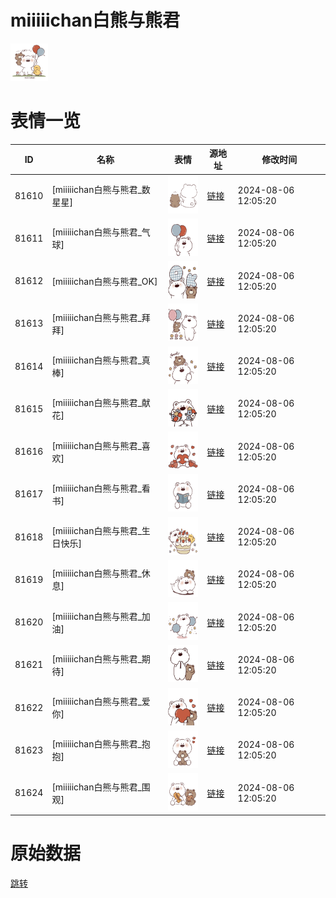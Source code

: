 # miiiiichan白熊与熊君

<img src="./cover.png" height="60" alt="cover" />

# 表情一览

|ID|名称|表情|源地址|修改时间|
|----|----|----|----|----|
|81610|[miiiiichan白熊与熊君_数星星]|<img src="./pic/081610_%5Bmiiiiichan白熊与熊君_数星星%5D.png" height="60" alt="数星星"/>|[链接](https://i0.hdslb.com/bfs/garb/6490193f0f9e468552b79c54d18517518c3f4acd.png)|2024-08-06 12:05:20|
|81611|[miiiiichan白熊与熊君_气球]|<img src="./pic/081611_%5Bmiiiiichan白熊与熊君_气球%5D.png" height="60" alt="气球"/>|[链接](https://i0.hdslb.com/bfs/garb/6bfa9214b738263ae4783d7b7bd807e1e757add1.png)|2024-08-06 12:05:20|
|81612|[miiiiichan白熊与熊君_OK]|<img src="./pic/081612_%5Bmiiiiichan白熊与熊君_OK%5D.png" height="60" alt="OK"/>|[链接](https://i0.hdslb.com/bfs/garb/0e5e4f22f11d499e373ee0d9c36e206cd78e648a.png)|2024-08-06 12:05:20|
|81613|[miiiiichan白熊与熊君_拜拜]|<img src="./pic/081613_%5Bmiiiiichan白熊与熊君_拜拜%5D.png" height="60" alt="拜拜"/>|[链接](https://i0.hdslb.com/bfs/garb/8ef211a2438437b75ad5d6d8435d892b9cf07aff.png)|2024-08-06 12:05:20|
|81614|[miiiiichan白熊与熊君_真棒]|<img src="./pic/081614_%5Bmiiiiichan白熊与熊君_真棒%5D.png" height="60" alt="真棒"/>|[链接](https://i0.hdslb.com/bfs/garb/552d52d5686ce76e3046134f99d97317d068de96.png)|2024-08-06 12:05:20|
|81615|[miiiiichan白熊与熊君_献花]|<img src="./pic/081615_%5Bmiiiiichan白熊与熊君_献花%5D.png" height="60" alt="献花"/>|[链接](https://i0.hdslb.com/bfs/garb/6f9bff017fafe70adad2b7abf9c1f7e20e1f3153.png)|2024-08-06 12:05:20|
|81616|[miiiiichan白熊与熊君_喜欢]|<img src="./pic/081616_%5Bmiiiiichan白熊与熊君_喜欢%5D.png" height="60" alt="喜欢"/>|[链接](https://i0.hdslb.com/bfs/garb/8dbc988383ac640e4eecbcecd22941d30104b60d.png)|2024-08-06 12:05:20|
|81617|[miiiiichan白熊与熊君_看书]|<img src="./pic/081617_%5Bmiiiiichan白熊与熊君_看书%5D.png" height="60" alt="看书"/>|[链接](https://i0.hdslb.com/bfs/garb/973607c7e6b212b5d3d3672a6c72b365148b225c.png)|2024-08-06 12:05:20|
|81618|[miiiiichan白熊与熊君_生日快乐]|<img src="./pic/081618_%5Bmiiiiichan白熊与熊君_生日快乐%5D.png" height="60" alt="生日快乐"/>|[链接](https://i0.hdslb.com/bfs/garb/fff6b978d3bfd8d0afba3e9fff4181f8af4204d9.png)|2024-08-06 12:05:20|
|81619|[miiiiichan白熊与熊君_休息]|<img src="./pic/081619_%5Bmiiiiichan白熊与熊君_休息%5D.png" height="60" alt="休息"/>|[链接](https://i0.hdslb.com/bfs/garb/e0f36b27180fcfb18b29abb36bf14953bb40a0c5.png)|2024-08-06 12:05:20|
|81620|[miiiiichan白熊与熊君_加油]|<img src="./pic/081620_%5Bmiiiiichan白熊与熊君_加油%5D.png" height="60" alt="加油"/>|[链接](https://i0.hdslb.com/bfs/garb/89f3ddb9b952174fcb327c62d16040fcb08ee7d9.png)|2024-08-06 12:05:20|
|81621|[miiiiichan白熊与熊君_期待]|<img src="./pic/081621_%5Bmiiiiichan白熊与熊君_期待%5D.png" height="60" alt="期待"/>|[链接](https://i0.hdslb.com/bfs/garb/61ee1fd707b50aa6cb25576dea9baa713922ee0a.png)|2024-08-06 12:05:20|
|81622|[miiiiichan白熊与熊君_爱你]|<img src="./pic/081622_%5Bmiiiiichan白熊与熊君_爱你%5D.png" height="60" alt="爱你"/>|[链接](https://i0.hdslb.com/bfs/garb/97f6adb19b127ba7b54a00f8e845374f901df33c.png)|2024-08-06 12:05:20|
|81623|[miiiiichan白熊与熊君_抱抱]|<img src="./pic/081623_%5Bmiiiiichan白熊与熊君_抱抱%5D.png" height="60" alt="抱抱"/>|[链接](https://i0.hdslb.com/bfs/garb/5a63809fa8e2c7e79e975aba3a07bfec64160c5f.png)|2024-08-06 12:05:20|
|81624|[miiiiichan白熊与熊君_围观]|<img src="./pic/081624_%5Bmiiiiichan白熊与熊君_围观%5D.png" height="60" alt="围观"/>|[链接](https://i0.hdslb.com/bfs/garb/2844da5e964dcffb936e42600a5d2e9d493d76fa.png)|2024-08-06 12:05:20|

# 原始数据

[跳转](./raw.json)

